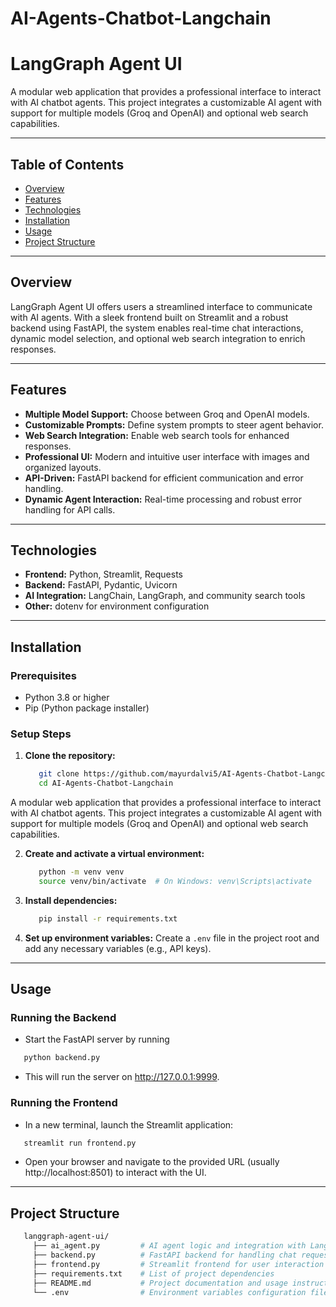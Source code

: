 # AI-Agents-Chatbot-Langchain
# LangGraph Agent UI

A modular web application that provides a professional interface to interact with AI chatbot agents. This project integrates a customizable AI agent with support for multiple models (Groq and OpenAI) and optional web search capabilities.

---

## Table of Contents

- [Overview](#overview)
- [Features](#features)
- [Technologies](#technologies)
- [Installation](#installation)
- [Usage](#usage)
- [Project Structure](#project-structure)

---

## Overview

LangGraph Agent UI offers users a streamlined interface to communicate with AI agents. With a sleek frontend built on Streamlit and a robust backend using FastAPI, the system enables real-time chat interactions, dynamic model selection, and optional web search integration to enrich responses.

---

## Features

- **Multiple Model Support:** Choose between Groq and OpenAI models.
- **Customizable Prompts:** Define system prompts to steer agent behavior.
- **Web Search Integration:** Enable web search tools for enhanced responses.
- **Professional UI:** Modern and intuitive user interface with images and organized layouts.
- **API-Driven:** FastAPI backend for efficient communication and error handling.
- **Dynamic Agent Interaction:** Real-time processing and robust error handling for API calls.

---

## Technologies

- **Frontend:** Python, Streamlit, Requests
- **Backend:** FastAPI, Pydantic, Uvicorn
- **AI Integration:** LangChain, LangGraph, and community search tools
- **Other:** dotenv for environment configuration

---

## Installation

### Prerequisites

- Python 3.8 or higher
- Pip (Python package installer)

### Setup Steps

1. **Clone the repository:**

   ```bash
      git clone https://github.com/mayurdalvi5/AI-Agents-Chatbot-Langchain/.git
      cd AI-Agents-Chatbot-Langchain
A modular web application that provides a professional interface to interact with AI chatbot agents. This project integrates a customizable AI agent with support for multiple models (Groq and OpenAI) and optional web search capabilities.

2. **Create and activate a virtual environment:**
    ```bash
       python -m venv venv
       source venv/bin/activate  # On Windows: venv\Scripts\activate

3. **Install dependencies:**
   ```bash
      pip install -r requirements.txt

4. **Set up environment variables:**
    Create a `.env` file in the project root and add any necessary variables (e.g., API keys).

---

## Usage

### Running the Backend

  - Start the FastAPI server by running
  ```bash
     python backend.py
  ```
  - This will run the server on http://127.0.0.1:9999.

### Running the Frontend

  - In a new terminal, launch the Streamlit application:
  ```bash
     streamlit run frontend.py
  ```
  - Open your browser and navigate to the provided URL (usually http://localhost:8501) to interact with the UI.

---

## Project Structure
   ```bash
      langgraph-agent-ui/
        ├── ai_agent.py         # AI agent logic and integration with LangChain tools
        ├── backend.py          # FastAPI backend for handling chat requests and API endpoints
        ├── frontend.py         # Streamlit frontend for user interaction and UI rendering
        ├── requirements.txt    # List of project dependencies
        ├── README.md           # Project documentation and usage instructions
        └── .env                # Environment variables configuration file (not tracked by version control)
  ```




